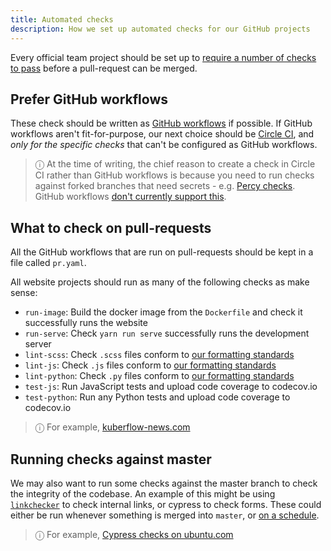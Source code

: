 ```yaml
---
title: Automated checks
description: How we set up automated checks for our GitHub projects
---
```


Every official team project should be set up to [require a number of checks to pass](https://help.github.com/en/github/administering-a-repository/enabling-required-status-checks) before a pull-request can be merged.

## Prefer GitHub workflows

These check should be written as [GitHub workflows](https://help.github.com/en/actions/configuring-and-managing-workflows/configuring-a-workflow) if possible. If GitHub workflows aren't fit-for-purpose, our next choice should be [Circle CI](https://circleci.com/), and _only for the specific checks_ that can't be configured as GitHub workflows.

> ⓘ At the time of writing, the chief reason to create a check in Circle CI rather than GitHub workflows is because you need to run checks against forked branches that need secrets - e.g. [Percy checks](https://percy.io/). GitHub workflows [don't currently support this](https://github.community/t5/GitHub-Actions/Make-secrets-available-to-builds-of-forks/td-p/30678).

## What to check on pull-requests

All the GitHub workflows that are run on pull-requests should be kept in a file called `pr.yaml`.

All website projects should run as many of the following checks as make sense:

- `run-image`: Build the docker image from the `Dockerfile` and check it successfully runs the website
- `run-serve`: Check `yarn run serve` successfully runs the development server
- `lint-scss`: Check `.scss` files conform to [our formatting standards](https://canonical-web-and-design.github.io/practices/coding/stylesheets)
- `lint-js`: Check `.js` files conform to [our formatting standards](https://canonical-web-and-design.github.io/practices/coding/javascript)
- `lint-python`: Check `.py` files conform to [our formatting standards](https://canonical-web-and-design.github.io/practices/coding/python.html)
- `test-js`: Run JavaScript tests and upload code coverage to codecov.io
- `test-python`: Run any Python tests and upload code coverage to codecov.io

> ⓘ For example, [kuberflow-news.com](https://github.com/canonical-web-and-design/kubeflow-news.com/blob/master/.github/workflows/pr.yaml)

## Running checks against master

We may also want to run some checks against the master branch to check the integrity of the codebase. An example of this might be using [`linkchecker`](https://development.robinwinslow.uk/2013/10/03/linkchecker/) to check internal links, or cypress to check forms. These could either be run whenever something is merged into `master`, or [on a schedule](https://help.github.com/en/actions/reference/events-that-trigger-workflows#scheduled-events-schedule).

> ⓘ For example, [Cypress checks on ubuntu.com](https://github.com/canonical-web-and-design/ubuntu.com/blob/master/.github/workflows/cypress.yml)
